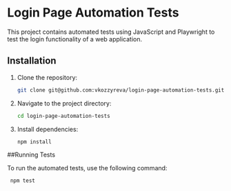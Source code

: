# Login Page Automation Tests

This project contains automated tests using JavaScript and Playwright to test the login functionality of a web application.

## Installation

1. Clone the repository:

   ```bash
   git clone git@github.com:vkozzyreva/login-page-automation-tests.git

2. Navigate to the project directory:

   ```bash
   cd login-page-automation-tests

3. Install dependencies:

   ```bash
   npm install


##Running Tests

To run the automated tests, use the following command:

  ```bash
   npm test
